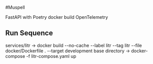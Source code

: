 #Muspell

FastAPI with Poetry docker build
OpenTelemetry

## Run Sequence

services/litr -> docker build --no-cache --label litr --tag litr --file docker/Dockerfile . --target development
base directory -> docker-compose -f litr-compose.yaml up
